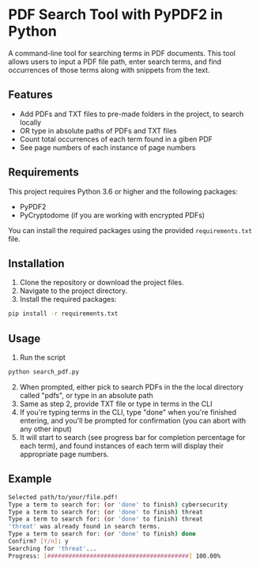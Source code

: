 # PDF Search Tool with PyPDF2 in Python

A command-line tool for searching terms in PDF documents. This tool allows users to input a PDF file path, enter search terms, and find occurrences of those terms along with snippets from the text.

## Features

- Add PDFs and TXT files to pre-made folders in the project, to search locally
- OR type in absolute paths of PDFs and TXT files
- Count total occurrences of each term found in a giben PDF
- See page numbers of each instance of page numbers

## Requirements

This project requires Python 3.6 or higher and the following packages:

- PyPDF2
- PyCryptodome (if you are working with encrypted PDFs)

You can install the required packages using the provided `requirements.txt` file.

## Installation

1. Clone the repository or download the project files.
2. Navigate to the project directory.
3. Install the required packages:

```bash
pip install -r requirements.txt
```
## Usage
1. Run the script
```bash
python search_pdf.py
```
2. When prompted, either pick to search PDFs in the the local directory called "pdfs", or type in an absolute path
3. Same as step 2, provide TXT file or type in terms in the CLI
4. If you're typing terms in the CLI, type "done" when you're finished entering, and you'll be prompted for confirmation (you can abort with any other input)
5. It will start to search (see progress bar for completion percentage for each term), and found instances of each term will display their appropriate page numbers. 

## Example
```bash
Selected path/to/your/file.pdf!
Type a term to search for: (or 'done' to finish) cybersecurity
Type a term to search for: (or 'done' to finish) threat
Type a term to search for: (or 'done' to finish) threat
'threat' was already found in search terms.
Type a term to search for: (or 'done' to finish) done
Confirm? [Y/n]: y
Searching for 'threat'...
Progress: [########################################] 100.00%
```


